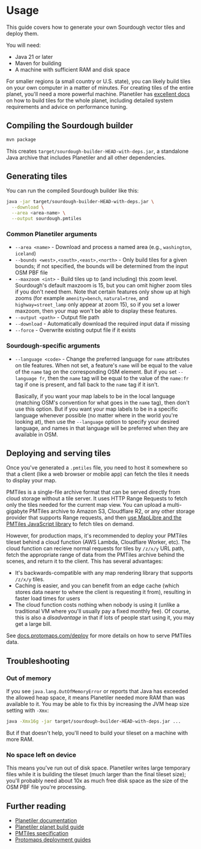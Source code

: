 # Usage

This guide covers how to generate your own Sourdough vector tiles and deploy them.

You will need:

- Java 21 or later
- Maven for building
- A machine with sufficient RAM and disk space

For smaller regions (a small country or U.S. state), you can likely build tiles on your own computer in a matter of minutes. For creating tiles of the entire planet, you'll need a more powerful machine. Planetiler has [excellent docs](https://github.com/onthegomap/planetiler/blob/main/PLANET.md) on how to build tiles for the whole planet, including detailed system requirements and advice on performance tuning.

## Compiling the Sourdough builder

```bash
mvn package
```

This creates `target/sourdough-builder-HEAD-with-deps.jar`, a standalone Java archive that includes Planetiler and all other dependencies.

## Generating tiles

You can run the compiled Sourdough builder like this:

```bash
java -jar target/sourdough-builder-HEAD-with-deps.jar \
  --download \
  --area <area-name> \
  --output sourdough.pmtiles
```

### Common Planetiler arguments

- `--area <name>` - Download and process a named area (e.g., `washington`, `iceland`)
- `--bounds <west>,<south>,<east>,<north>` - Only build tiles for a given bounds; if not specified, the bounds will be determined from the input OSM PBF file
- `--maxzoom <int>` - Build tiles up to (and including) this zoom level. Sourdough's default maxzoom is 15, but you can omit higher zoom tiles if you don't need them. Note that certain features only show up at high zooms (for example `amenity=bench`, `natural=tree`, and `highway=street_lamp` only appear at zoom 15), so if you set a lower maxzoom, then your map won't be able to display these features.
- `--output <path>` - Output file path
- `--download` - Automatically download the required input data if missing
- `--force` - Overwrite existing output file if it exists

### Sourdough-specific arguments

- `--language <code>` - Change the preferred language for `name` attributes on tile features. When not set, a feature's `name` will be equal to the value of the `name` tag on the corresponding OSM element. But if you set `--language fr`, then the `name` tag will be equal to the value of the `name:fr` tag if one is present, and fall back to the `name` tag if it isn't.

   Basically, if you want your map labels to be in the local language (matching OSM's convention for what goes in the `name` tag), then don't use this option. But if you want your map labels to be in a specific language whenever possible (no matter where in the world you're looking at), then use the `--language` option to specify your desired language, and names in that language will be preferred when they are available in OSM.

## Deploying and serving tiles

Once you've generated a `.pmtiles` file, you need to host it somewhere so that a client (like a web browser or mobile app) can fetch the tiles it needs to display your map.

PMTiles is a single-file archive format that can be served directly from cloud storage without a tile server. It uses HTTP Range Requests to fetch only the tiles needed for the current map view. You can upload a multi-gigabyte PMTiles archive to Amazon S3, Cloudflare R2, or any other storage provider that supports Range requests, and then [use MapLibre and the PMTiles JavaScript library](https://github.com/protomaps/PMTiles/blob/main/js/README.md) to fetch tiles on demand.

However, for production maps, it's recommended to deploy your PMTiles tileset behind a cloud function (AWS Lambda, Cloudflare Worker, etc). The cloud function can recieve normal requests for tiles by `/z/x/y` URL path, fetch the appropriate range of data from the PMTiles archive behind the scenes, and return it to the client. This has several advantages:
- It's backwards-compatible with any map rendering library that supports `/z/x/y` tiles.
- Caching is easier, and you can benefit from an edge cache (which stores data nearer to where the client is requesting it from), resulting in faster load times for users
- The cloud function costs nothing when nobody is using it (unlike a traditional VM where you'll usually pay a fixed monthly fee). Of course, this is also a _disadvantage_ in that if lots of people start using it, you may get a large bill.

See [docs.protomaps.com/deploy](https://docs.protomaps.com/deploy/) for more details on how to serve PMTiles data.

## Troubleshooting

### Out of memory

If you see `java.lang.OutOfMemoryError` or reports that Java has exceeded the allowed heap space, it means Planetiler needed more RAM than was available to it. You may be able to fix this by increasing the JVM heap size setting with `-Xmx`:

```bash
java -Xmx16g -jar target/sourdough-builder-HEAD-with-deps.jar ...
```

But if that doesn't help, you'll need to build your tileset on a machine with more RAM.

### No space left on device

This means you've run out of disk space. Planetiler writes large temporary files while it is building the tileset (much larger than the final tileset size); you'll probably need about 10x as much free disk space as the size of the OSM PBF file you're processing.

## Further reading

- [Planetiler documentation](https://github.com/onthegomap/planetiler)
- [Planetiler planet build guide](https://github.com/onthegomap/planetiler/blob/main/PLANET.md)
- [PMTiles specification](https://github.com/protomaps/PMTiles)
- [Protomaps deployment guides](https://docs.protomaps.com/deploy)
